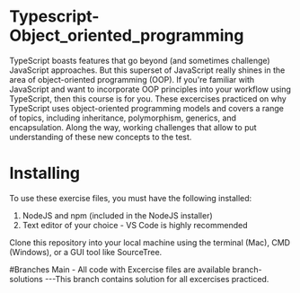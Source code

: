 # Typescript-Object_oriented_programming
TypeScript boasts features that go beyond (and sometimes challenge) JavaScript approaches. 
But this superset of JavaScript really shines in the area of object-oriented programming (OOP). 
If you're familiar with JavaScript and want to incorporate OOP principles into your workflow using TypeScript, then this course is for you.
These excercises practiced on why TypeScript uses object-oriented programming models and covers a range of topics, including inheritance, polymorphism, generics, and encapsulation. 
Along the way, working challenges that allow to put understanding of these new concepts to the test.

# Installing
To use these exercise files, you must have the following installed:

1. NodeJS and npm (included in the NodeJS installer)
2. Text editor of your choice - VS Code is highly recommended

       
Clone this repository into your local machine using the terminal (Mac), CMD (Windows), or a GUI tool like SourceTree.

#Branches
Main - All code with Excercise files are available
branch- solutions ---This branch contains solution for all excercises practiced.
